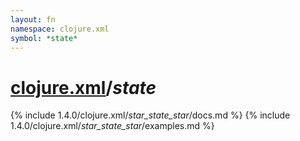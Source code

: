 ```yaml
---
layout: fn
namespace: clojure.xml
symbol: *state*
---
```


# [clojure.xml](../)/*state*

{% include 1.4.0/clojure.xml/_star_state_star_/docs.md %}
{% include 1.4.0/clojure.xml/_star_state_star_/examples.md %}

